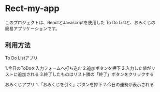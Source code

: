 # Rect-my-app
このプロジェクトは、ReactとJavascriptを使用した
To Do Listと、おみくじの簡易アプリケーションです。

## 利用方法
To Do Listアプリ

1.今日のToDoを入力フォームへ打ち込む
2.追加ボタンを押下
2.入力した値がリストに追加される
3.終了したものはリスト隣の「終了」ボタンをクリックする

おみくじアプリ
1.「おみくじを引く」ボタンを押下
2.今日の運勢が表示される

